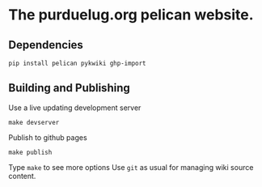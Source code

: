 # The purduelug.org pelican website.

## Dependencies
    pip install pelican pykwiki ghp-import
    
## Building and Publishing
Use a live updating development server

    make devserver
    
Publish to github pages

    make publish
    
Type `make` to see more options
Use `git` as usual for managing wiki source content.


